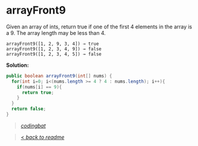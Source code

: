 # arrayFront9

Given an array of ints, return true if one of the first 4 elements in the array is a 9. The array length may be less than 4.

```
arrayFront9([1, 2, 9, 3, 4]) → true
arrayFront9([1, 2, 3, 4, 9]) → false
arrayFront9([1, 2, 3, 4, 5]) → false
```

**Solution:**

```java
public boolean arrayFront9(int[] nums) {
  for(int i=0; i<(nums.length >= 4 ? 4 : nums.length); i++){
    if(nums[i] == 9){
      return true;
    }
  }
  return false;
}
```

> _[codingbat](http://codingbat.com/prob/p186031)_

> [< _back to readme_](/README.md)